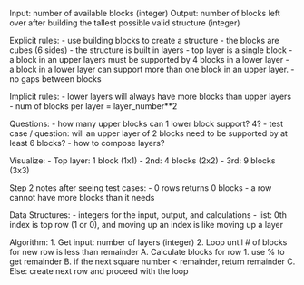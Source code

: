 Input: number of available blocks (integer)
Output: number of blocks left over after building the tallest possible valid structure (integer)

Explicit rules:
    - use building blocks to create a structure
    - the blocks are cubes (6 sides)
    - the structure is built in layers
    - top layer is a single block
    - a block in an upper layers must be supported by 4 blocks in a lower layer
    - a block in a lower layer can support more than one block in an upper layer.
    - no gaps between blocks

Implicit rules:
    - lower layers will always have more blocks than upper layers
    - num of blocks per layer = layer_number**2

Questions:
    - how many upper blocks can 1 lower block support? 4?
    - test case / question: will an upper layer of 2 blocks need to be supported by at least 6 blocks?
    - how to compose layers?

Visualize:
    - Top layer: 1 block (1x1)
    - 2nd: 4 blocks (2x2)
    - 3rd: 9 blocks (3x3)

Step 2 notes after seeing test cases:
    - 0 rows returns 0 blocks
    - a row cannot have more blocks than it needs

Data Structures:
    - integers for the input, output, and calculations
    - list: 0th index is top row (1 or 0), and moving up an index is like moving up a layer

Algorithm:
    1. Get input: number of layers (integer)
    2. Loop until # of blocks for new row is less than remainder
        A. Calculate blocks for row
        1. use % to get remainder
        B. if the next square number < remainder, return remainder
        C. Else: create next row and proceed with the loop